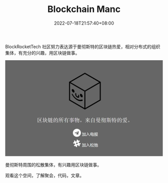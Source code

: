 ﻿---
weight: 
title: "Blockchain Manc"
description: "BlockRocketTech 社区努力表达源于曼彻斯特的区块链热爱，相对分布式的组织集体，有充分的兴趣，用区块链做事"
date: 2022-07-18T21:57:40+08:00
lastmod: 2022-07-18T16:45:40+08:00
draft: false
authors: ["MineW"]
featuredImage: "blockchain-manc.jpg"
link: ""
tags: ["元宇宙社区","Blockchain Manc"]
categories: ["navigation"]
navigation: ["元宇宙社区"]
lightgallery: true
toc: true
pinned: false
recommend: false
recommend1: false
---
BlockRocketTech 社区努力表达源于曼彻斯特的区块链热爱，相对分布式的组织集体，有充分的兴趣，用区块链做事。

![SSS](11.png)

曼彻斯特周围的松散集体，有兴趣用区块链做事。

观看这个空间，了解聚会，代码，文章。